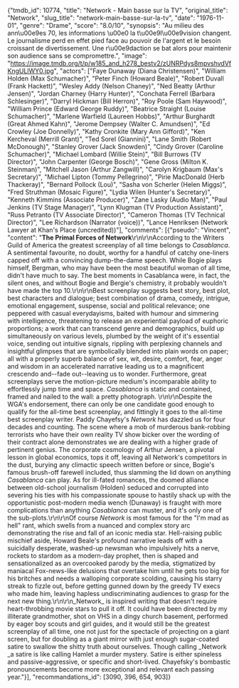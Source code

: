 {"tmdb_id": 10774, "title": "Network - Main basse sur la TV", "original_title": "Network", "slug_title": "network-main-basse-sur-la-tv", "date": "1976-11-01", "genre": "Drame", "score": "8.0/10", "synopsis": "Au milieu des ann\u00e9es 70, les informations \u00e0 la t\u00e9l\u00e9vision changent. Le journalisme perd en effet pied face au pouvoir de l'argent et le besoin croissant de divertissement. Une r\u00e9daction se bat alors pour maintenir son audience sans se compromettre.", "image": "https://image.tmdb.org/t/p/w185_and_h278_bestv2/zUNRPdys8mpvshvdVfKngULlWY0.jpg", "actors": ["Faye Dunaway (Diana Christensen)", "William Holden (Max Schumacher)", "Peter Finch (Howard Beale)", "Robert Duvall (Frank Hackett)", "Wesley Addy (Nelson Chaney)", "Ned Beatty (Arthur Jensen)", "Jordan Charney (Harry Hunter)", "Conchata Ferrell (Barbara Schlesinger)", "Darryl Hickman (Bill Herron)", "Roy Poole (Sam Haywood)", "William Prince (Edward George Ruddy)", "Beatrice Straight (Louise Schumacher)", "Marlene Warfield (Laureen Hobbs)", "Arthur Burghardt (Great Ahmed Kahn)", "Jerome Dempsey (Walter C. Amundsen)", "Ed Crowley (Joe Donnelly)", "Kathy Cronkite (Mary Ann Gifford)", "Ken Kercheval (Merrill Grant)", "Ted Sorel (Giannini)", "Lane Smith (Robert McDonough)", "Stanley Grover (Jack Snowden)", "Cindy Grover (Caroline Schumacher)", "Michael Lombard (Willie Stein)", "Bill Burrows (TV Director)", "John Carpenter (George Bosch)", "Gene Gross (Milton K. Steinman)", "Mitchell Jason (Arthur Zangwill)", "Carolyn Krigbaum (Max's Secretary)", "Michael Lipton (Tommy Pellegrino)", "Pirie MacDonald (Herb Thackeray)", "Bernard Pollock (Lou)", "Sasha von Scherler (Helen Miggs)", "Fred Struthman (Mosaic Figure)", "Lydia Wilen (Hunter's Secretary)", "Kenneth Kimmins (Associate Producer)", "Zane Lasky (Audio Man)", "Paul Jenkins (TV Stage Manager)", "Lynn Klugman (TV Production Assistant)", "Russ Petranto (TV Associate Director)", "Cameron Thomas (TV Technical Director)", "Lee Richardson (Narrator (voice))", "Lance Henriksen (Network Lawyer at Khan's Place (uncredited))"], "comments": [{"pseudo": "Vincent", "content": "**The Primal Forces of Network**\r\n\r\nAccording to the Writers Guild of America the greatest screenplay of all time belongs to _Casablanca_. A sentimental favourite, no doubt, worthy for a handful of catchy one-liners capped off with a convincing dump-the-dame speech. While Bogie plays himself, Bergman, who may have been the most beautiful woman of all time, didn't have much to say. The best moments in Casablanca were, in fact, the silent ones, and without Bogie and Bergie's chemistry, it probably wouldn't have made the top 10.\r\n\r\nBest screenplay suggests best story, best plot, best characters and dialogue; best combination of drama, comedy, intrigue, emotional engagement, suspense, social and political relevance; one peppered with casual everydayisms, baited with humour and simmering with intelligence, threatening to release an experiential payload of euphoric proportions; a work that can transcend genre and demographics, build up simultaneously on various levels, plumbed by the weight of it's essential voice, sending out intuitive signals, rippling with perplexing channels and insightful glimpses that are symbolically blended into plain words on paper; all with a properly superb balance of sex, wit, desire, comfort, fear, anger and wisdom in an accelerated narrative leading us to a magnificent crescendo and--fade out--leaving us to wonder. Furthermore, great screenplays serve the motion-picture medium's incomparable ability to effortlessly jump time and space. _Casablanca_ is static and contained, framed and nailed to the wall: a pretty photograph. \r\n\r\nDespite the WGA's endorsement, there can only be one candidate good enough to qualify for the all-time best screenplay, and fittingly it goes to the all-time best screenplay writer. Paddy Chayefsy's _Network_ has dazzled us for four decades and counting. The scene where a mob of murderous bank-robbing terrorists who have their own reality TV show bicker over the wording of their contract alone demonstrates we are dealing with a higher grade of pertinent genius. The corporate cosmology of Arthur Jensen, a pivotal lesson in global economics, tops it off, leaving all Network's competitors in the dust, burying any climactic speech written before or since, Bogie's famous brush-off farewell included, thus slamming the lid down on anything _Casablanca_ can play. As for ill-fated romances, the doomed alliance between old-school journalism (Holden) seduced and corrupted into severing his ties with his compassionate spouse to hastily shack up with the opportunistic post-modern media wench (Dunaway) is fraught with more complications than anything _Casablanca_ can muster, and it's only one of the sub-plots.\r\n\r\nOf course _Network_ is most famous for the \"I'm mad as hell\" rant, which swells from a nuanced and complex story arc demonstrating the rise and fall of an iconic media star. Hell-raising public mischief aside, Howard Beale's profound narrative leads off with a suicidally desperate, washed-up newsman who impulsively hits a nerve, rockets to stardom as a modern-day prophet, then is shaped and sensationalized as an overcooked parody by the media, stigmatized by maniacal Fox-news-like delusions that overtake him until he gets too big for his britches and needs a walloping corporate scolding, causing his starry streak to fizzle out, before getting gunned down by the greedy TV execs who made him, leaving hapless undiscriminating audiences to grasp for the next new thing.\r\n\r\n_Network_ is inspired writing that doesn't require heart-throbbing movie stars to pull it off. It could have been directed by my illiterate grandmother, shot on VHS in a dingy church basement, performed by eager boy scouts and girl guides, and it would still be the greatest screenplay of all time, one not just for the spectacle of projecting on a giant screen, but for doubling as a giant mirror with just enough sugar-coated satire to swallow the shitty truth about ourselves. Though calling _Network _a satire is like calling Hamlet a murder mystery. Satire is either spineless and passive-aggressive, or specific and short-lived. Chayefsky's bombastic pronouncements become more exceptional and relevant each passing year."}], "recommandations_id": [3090, 396, 654, 903]}